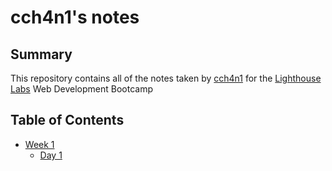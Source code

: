 # cch4n1's notes

## Summary 

This repository contains all of the notes taken by [cch4n1](https://github.com/cch4n1) for the [Lighthouse Labs](https://www.lighthouselabs.ca) Web Development Bootcamp


## Table of Contents
* [Week 1](/Week_1) 
  * [Day 1](/Week_1/Day_1)